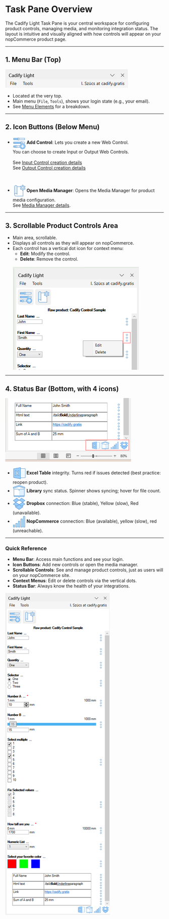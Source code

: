 # Task Pane Overview

The Cadify Light Task Pane is your central workspace for configuring product controls, managing media, and monitoring integration status. The layout is intuitive and visually aligned with how controls will appear on your nopCommerce product page.

---

## 1. Menu Bar (Top)
<img src="https://raw.githubusercontent.com/Cadify/Cadify-User-Manual/main/docs/light/taskPane/images/MenuBar.png" alt="Menu">

- Located at the very top.
- Main menu (`File`, `Tools`), shows your login state (e.g., your email).
- See [Menu Elements](/light/menu_elements) for a breakdown.

---

## 2. Icon Buttons (Below Menu)

- <img src="https://raw.githubusercontent.com/Cadify/Cadify-User-Manual/main/docs/light/taskPane/images/AddWebControl.png" alt="AddWebControl" style="vertical-align: middle;"> **Add Control**: Lets you create a new Web Control.  
  You can choose to create Input or Output Web Controls.</br>
  </br>See [Input Control creation details](/light/controls/inputCadifyControls)
  </br>See [Output Control creation details](/light/controls/outputControls)

</br>

- <img src="https://raw.githubusercontent.com/Cadify/Cadify-User-Manual/main/docs/light/taskPane/images/mediaManager.png" alt="MediaManager" style="vertical-align: middle;"> **Open Media Manager**: Opens the Media Manager for product media configuration.  
  See [Media Manager details](mediaManager/MediaManager).

---

## 3. Scrollable Product Controls Area

- Main area, scrollable.
- Displays all controls as they will appear on nopCommerce.
- Each control has a vertical dot icon for context menu:  
  - **Edit**: Modify the control.  
  - **Delete**: Remove the control.
  <br>
  <img src="https://raw.githubusercontent.com/Cadify/Cadify-User-Manual/main/docs/light/taskPane/images/ControlContextMenu.png" alt="ContextMenu">

---

## 4. Status Bar (Bottom, with 4 icons)

<img src="https://raw.githubusercontent.com/Cadify/Cadify-User-Manual/main/docs/light/taskPane/images/StatusBar.png" alt="Status Bar">

- <img src="https://raw.githubusercontent.com/Cadify/Cadify-User-Manual/main/docs/light/taskPane/images/excel.png" alt="Excel status" style="vertical-align: middle;"> **Excel Table** integrity. Turns red if issues detected (best practice: reopen product).
- <img src="https://raw.githubusercontent.com/Cadify/Cadify-User-Manual/main/docs/light/taskPane/images/library.png" alt="Library status" style="vertical-align: middle;"> **Library** sync status. Spinner shows syncing; hover for file count.
- <img src="https://raw.githubusercontent.com/Cadify/Cadify-User-Manual/main/docs/light/taskPane/images/dropbox.png" alt="Dropbox status" style="vertical-align: middle;"> **Dropbox** connection: Blue (stable), Yellow (slow), Red (unavailable).
- <img src="https://raw.githubusercontent.com/Cadify/Cadify-User-Manual/main/docs/light/taskPane/images/nopC.png" alt="NopC status" style="vertical-align: middle;"> **NopCommerce** connection: Blue (available), yellow (slow), red (unreachable).

---

### Quick Reference

- **Menu Bar**: Access main functions and see your login.
- **Icon Buttons**: Add new controls or open the media manager.
- **Scrollable Controls**: See and manage product controls, just as users will on your nopCommerce site.
- **Context Menus**: Edit or delete controls via the vertical dots.
- **Status Bar**: Always know the health of your integrations.

<img src="https://raw.githubusercontent.com/Cadify/Cadify-User-Manual/main/docs/light/taskPane/images/TaskPaneOverview.png" alt="TaskPaneOverview">